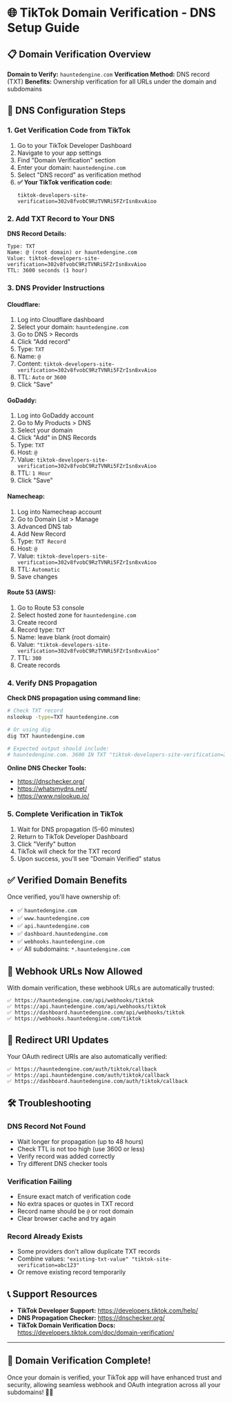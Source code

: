 # 🌐 TikTok Domain Verification - DNS Setup Guide

## 📋 Domain Verification Overview

**Domain to Verify:** `hauntedengine.com`
**Verification Method:** DNS record (TXT)
**Benefits:** Ownership verification for all URLs under the domain and subdomains

## 🔧 DNS Configuration Steps

### 1. Get Verification Code from TikTok
1. Go to your TikTok Developer Dashboard
2. Navigate to your app settings
3. Find "Domain Verification" section
4. Enter your domain: `hauntedengine.com`
5. Select "DNS record" as verification method
6. **✅ Your TikTok verification code:**
   ```
   tiktok-developers-site-verification=302v8fvobC9RzTVNRi5FZrIsn8xvAioo
   ```

### 2. Add TXT Record to Your DNS

**DNS Record Details:**
```
Type: TXT
Name: @ (root domain) or hauntedengine.com
Value: tiktok-developers-site-verification=302v8fvobC9RzTVNRi5FZrIsn8xvAioo
TTL: 3600 seconds (1 hour)
```

### 3. DNS Provider Instructions

#### **Cloudflare:**
1. Log into Cloudflare dashboard
2. Select your domain: `hauntedengine.com`
3. Go to DNS > Records
4. Click "Add record"
5. Type: `TXT`
6. Name: `@`
7. Content: `tiktok-developers-site-verification=302v8fvobC9RzTVNRi5FZrIsn8xvAioo`
8. TTL: `Auto` or `3600`
9. Click "Save"

#### **GoDaddy:**
1. Log into GoDaddy account
2. Go to My Products > DNS
3. Select your domain
4. Click "Add" in DNS Records
5. Type: `TXT`
6. Host: `@`
7. Value: `tiktok-developers-site-verification=302v8fvobC9RzTVNRi5FZrIsn8xvAioo`
8. TTL: `1 Hour`
9. Click "Save"

#### **Namecheap:**
1. Log into Namecheap account
2. Go to Domain List > Manage
3. Advanced DNS tab
4. Add New Record
5. Type: `TXT Record`
6. Host: `@`
7. Value: `tiktok-developers-site-verification=302v8fvobC9RzTVNRi5FZrIsn8xvAioo`
8. TTL: `Automatic`
9. Save changes

#### **Route 53 (AWS):**
1. Go to Route 53 console
2. Select hosted zone for `hauntedengine.com`
3. Create record
4. Record type: `TXT`
5. Name: leave blank (root domain)
6. Value: `"tiktok-developers-site-verification=302v8fvobC9RzTVNRi5FZrIsn8xvAioo"`
7. TTL: `300`
8. Create records

### 4. Verify DNS Propagation

**Check DNS propagation using command line:**
```bash
# Check TXT record
nslookup -type=TXT hauntedengine.com

# Or using dig
dig TXT hauntedengine.com

# Expected output should include:
# hauntedengine.com. 3600 IN TXT "tiktok-developers-site-verification=302v8fvobC9RzTVNRi5FZrIsn8xvAioo"
```

**Online DNS Checker Tools:**
- https://dnschecker.org/
- https://whatsmydns.net/
- https://www.nslookup.io/

### 5. Complete Verification in TikTok

1. Wait for DNS propagation (5-60 minutes)
2. Return to TikTok Developer Dashboard
3. Click "Verify" button
4. TikTok will check for the TXT record
5. Upon success, you'll see "Domain Verified" status

## ✅ Verified Domain Benefits

Once verified, you'll have ownership of:

- ✅ `hauntedengine.com`
- ✅ `www.hauntedengine.com`
- ✅ `api.hauntedengine.com`
- ✅ `dashboard.hauntedengine.com`
- ✅ `webhooks.hauntedengine.com`
- ✅ All subdomains: `*.hauntedengine.com`

## 🎯 Webhook URLs Now Allowed

With domain verification, these webhook URLs are automatically trusted:

```
✅ https://hauntedengine.com/api/webhooks/tiktok
✅ https://api.hauntedengine.com/api/webhooks/tiktok
✅ https://dashboard.hauntedengine.com/api/webhooks/tiktok
✅ https://webhooks.hauntedengine.com/tiktok
```

## 🔄 Redirect URI Updates

Your OAuth redirect URIs are also automatically verified:

```
✅ https://hauntedengine.com/auth/tiktok/callback
✅ https://api.hauntedengine.com/auth/tiktok/callback
✅ https://dashboard.hauntedengine.com/auth/tiktok/callback
```

## 🛠️ Troubleshooting

### DNS Record Not Found
- Wait longer for propagation (up to 48 hours)
- Check TTL is not too high (use 3600 or less)
- Verify record was added correctly
- Try different DNS checker tools

### Verification Failing
- Ensure exact match of verification code
- No extra spaces or quotes in TXT record
- Record name should be `@` or root domain
- Clear browser cache and try again

### Record Already Exists
- Some providers don't allow duplicate TXT records
- Combine values: `"existing-txt-value" "tiktok-site-verification=abc123"`
- Or remove existing record temporarily

## 📞 Support Resources

- **TikTok Developer Support:** https://developers.tiktok.com/help/
- **DNS Propagation Checker:** https://dnschecker.org/
- **TikTok Domain Verification Docs:** https://developers.tiktok.com/doc/domain-verification/

---

## 🎊 Domain Verification Complete!

Once your domain is verified, your TikTok app will have enhanced trust and security, allowing seamless webhook and OAuth integration across all your subdomains! 🚀🌐
